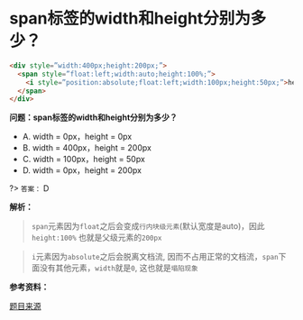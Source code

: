 # span标签的width和height分别为多少？

```html
<div style=”width:400px;height:200px;”>
  <span style=”float:left;width:auto;height:100%;”>
    <i style=”position:absolute;float:left;width:100px;height:50px;”>hello</i>
  </span>
</div>
```
**问题：span标签的width和height分别为多少？**

- A. width = 0px，height = 0px
- B. width = 400px，height = 200px
- C. width = 100px，height = 50px
- D. width = 0px，height = 200px

?> `答案：` D

**解析：**

> `span`元素因为`float`之后会变成`行内块级元素`(默认宽度是auto)，因此`height:100%`  也就是父级元素的`200px`

> `i`元素因为`absolute`之后会脱离文档流, 因而不占用正常的文档流，`span`下面没有其他元素，`width`就是`0`, 这也就是`塌陷现象`

**参考资料：**

[题目来源](https://www.nowcoder.com/questionTerminal/8c6c959221d84380804a0c5cd96ba888?toCommentId=1243383)